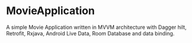 # MovieApplication
A simple Movie Application written in MVVM architecture with  Dagger hilt, Retrofit, Rxjava, Android Live Data, Room Database and data binding.
